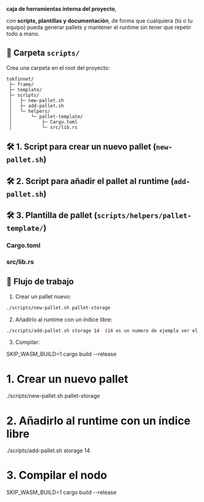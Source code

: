 **caja de herramientas interna del proyecto**, 

con **scripts, plantillas y documentación**, de forma que cualquiera (tú o tu equipo) pueda generar pallets y mantener el runtime sin tener que repetir todo a mano.

## 📂 Carpeta `scripts/`

Crea una carpeta en el root del proyecto:

```
tokfinnet/
 ├─ frame/
 ├─ template/
 ├─ scripts/
 │   ├─ new-pallet.sh
 │   ├─ add-pallet.sh
 │   └─ helpers/
 │       └─ pallet-template/
 │           ├─ Cargo.toml
 │           └─ src/lib.rs
```


## 🛠️ 1. Script para crear un nuevo pallet (`new-pallet.sh`)

## 🛠️ 2. Script para añadir el pallet al runtime (`add-pallet.sh`)

## 🛠️ 3. Plantilla de pallet (`scripts/helpers/pallet-template/`)

### Cargo.toml

### src/lib.rs

## 🚀 Flujo de trabajo

1. Crear un pallet nuevo:

```bash
./scripts/new-pallet.sh pallet-storage
```

2. Añadirlo al runtime con un índice libre:

```bash
./scripts/add-pallet.sh storage 14  (14 es un numero de ejemplo ver el index que toca 0,1,2....N)
```

3. Compilar:

SKIP_WASM_BUILD=1 cargo build --release


# 1. Crear un nuevo pallet
./scripts/new-pallet.sh pallet-storage

# 2. Añadirlo al runtime con un índice libre
./scripts/add-pallet.sh storage 14

# 3. Compilar el nodo
SKIP_WASM_BUILD=1 cargo build --release
